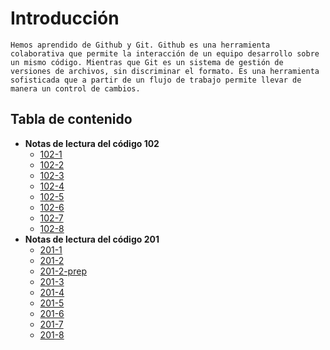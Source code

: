 
# Introducción
```
Hemos aprendido de Github y Git. Github es una herramienta colaborativa que permite la interacción de un equipo desarrollo sobre un mismo código. Mientras que Git es un sistema de gestión de versiones de archivos, sin discriminar el formato. Es una herramienta sofisticada que a partir de un flujo de trabajo permite llevar de manera un control de cambios.
```
## Tabla de contenido
+ **Notas de lectura del código 102**     
     - [102-1](/102/file1.md)  
     - [102-2](/102/file2.md)  
     - [102-3](/102/file3.md)  
     - [102-4](/102/file4.md)  
     - [102-5](/102/file5.md)  
     - [102-6](/102/file6.md)  
     - [102-7](/102/file7.md)  
     - [102-8](/102/read-8-expresiones-operadores.md)  
+ **Notas de lectura del código 201** 
     - [201-1](/201/file01.md)  
     - [201-2](/201/r2-conceptos-basicos-html-css-js.md)  
     - [201-2-prep](/201/prompt-engineering.md)  
     - [201-3](/201/r3-listas-control-flujo-box-model.md)  
     - [201-4](/201/file04.md)  
     - [201-5](/201/file05.md)  
     - [201-6](/201/file06.md)  
     - [201-7](/201/file07.md)  
     - [201-8](/201/file08.md)